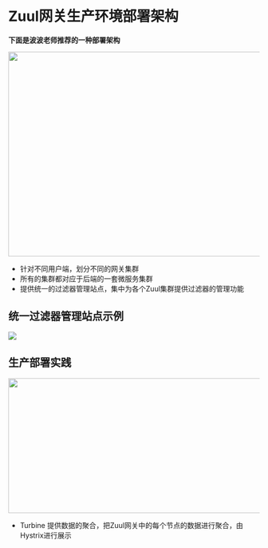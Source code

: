 # Zuul网关生产环境部署架构



**下面是波波老师推荐的一种部署架构**

<img src="https://oscimg.oschina.net/oscnet/up-8cfd268298d58f98f3d3e340ac71c800b56.png" width=900 height=410>


- 针对不同用户端，划分不同的网关集群
- 所有的集群都对应于后端的一套微服务集群
- 提供统一的过滤器管理站点，集中为各个Zuul集群提供过滤器的管理功能


## 统一过滤器管理站点示例



<img src="https://oscimg.oschina.net/oscnet/up-1b66ae3ea150adf2db15fa787e3c462fcbc.png">



## 生产部署实践



<img src="https://oscimg.oschina.net/oscnet/up-6d428a581e16d9dede6fdb6bdf6f227bbaf.png" width=600 height=270> 



- Turbine 提供数据的聚合，把Zuul网关中的每个节点的数据进行聚合，由Hystrix进行展示

